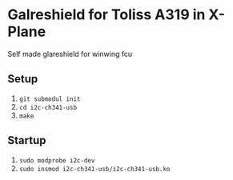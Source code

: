 # Galreshield for Toliss A319 in X-Plane #
Self made glareshield for winwing fcu

## Setup ##
 1. `git submodul init`
 2. `cd i2c-ch341-usb`
 3. `make`

## Startup ##
 1. `sudo modprobe i2c-dev`
 1. `sudo insmod i2c-ch341-usb/i2c-ch341-usb.ko`
